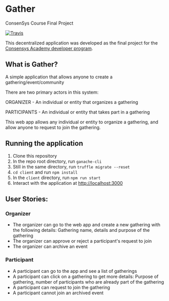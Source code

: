 # Gather

ConsenSys Course Final Project

[![Travis](https://travis-ci.org/dev-bootcamp-2019/final-project-elshaek.svg?branch=master)](https://travis-ci.org/dev-bootcamp-2019/final-project-elshaek)

This decentralized application was developed as the final project for the [Consensys Academy developer program](https://consensys.net/academy/).

## What is Gather?

A simple application that allows anyone to create a gathering/event/community

There are two primary actors in this system:

ORGANIZER - An individual or entity that organizes a gathering

PARTICIPANTS - An individual or entity that takes part in a gathering

This web app allows any individual or entity to organize a gathering, and allow anyone to request to join the gathering.

## Running the application
1. Clone this repository
2. In the repo root directory, run `ganache-cli`
3. Still in the same directory, run `truffle migrate --reset`
4. `cd client` and run `npm install` 
5. In the `client` directory, run `npm run start` 
5. Interact with the application at [http://localhost:3000](http://localhost:3000)

## User Stories:

### Organizer
- The organizer can go to the web app and create a new gathering with the following details: Gathering name, details and purpose of the gathering
- The organizer can approve or reject a participant's request to join
- The organizer can archive an event

### Participant
- A participant can go to the app and see a list of gatherings
- A participant can click on a gathering to get more details: Purpose of gathering, number of participants who are already part of the gathering
- A participant can request to join the gathering
- A participant cannot join an archived event